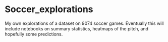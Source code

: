 # Soccer_explorations
My own explorations of a dataset on 9074 soccer games. Eventually this will include notebooks on summary statistics, heatmaps of the pitch, and hopefully some predictions.
